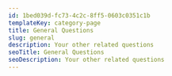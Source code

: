 ```yaml
---
id: 1bed039d-fc73-4c2c-8ff5-0603c0351c1b
templateKey: category-page
title: General Questions
slug: general
description: Your other related questions
seoTitle: General Questions
seoDescription: Your other related questions
---
```


